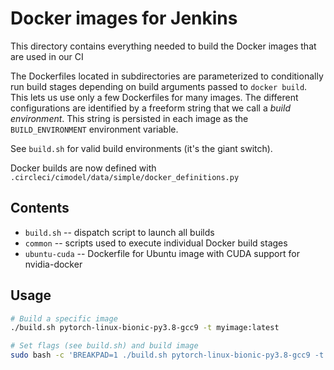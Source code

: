 # Docker images for Jenkins

This directory contains everything needed to build the Docker images
that are used in our CI

The Dockerfiles located in subdirectories are parameterized to
conditionally run build stages depending on build arguments passed to
`docker build`. This lets us use only a few Dockerfiles for many
images. The different configurations are identified by a freeform
string that we call a _build environment_. This string is persisted in
each image as the `BUILD_ENVIRONMENT` environment variable.

See `build.sh` for valid build environments (it's the giant switch).

Docker builds are now defined with `.circleci/cimodel/data/simple/docker_definitions.py`

## Contents

* `build.sh` -- dispatch script to launch all builds
* `common` -- scripts used to execute individual Docker build stages
* `ubuntu-cuda` -- Dockerfile for Ubuntu image with CUDA support for nvidia-docker

## Usage

```bash
# Build a specific image
./build.sh pytorch-linux-bionic-py3.8-gcc9 -t myimage:latest

# Set flags (see build.sh) and build image
sudo bash -c 'BREAKPAD=1 ./build.sh pytorch-linux-bionic-py3.8-gcc9 -t myimage:latest
```